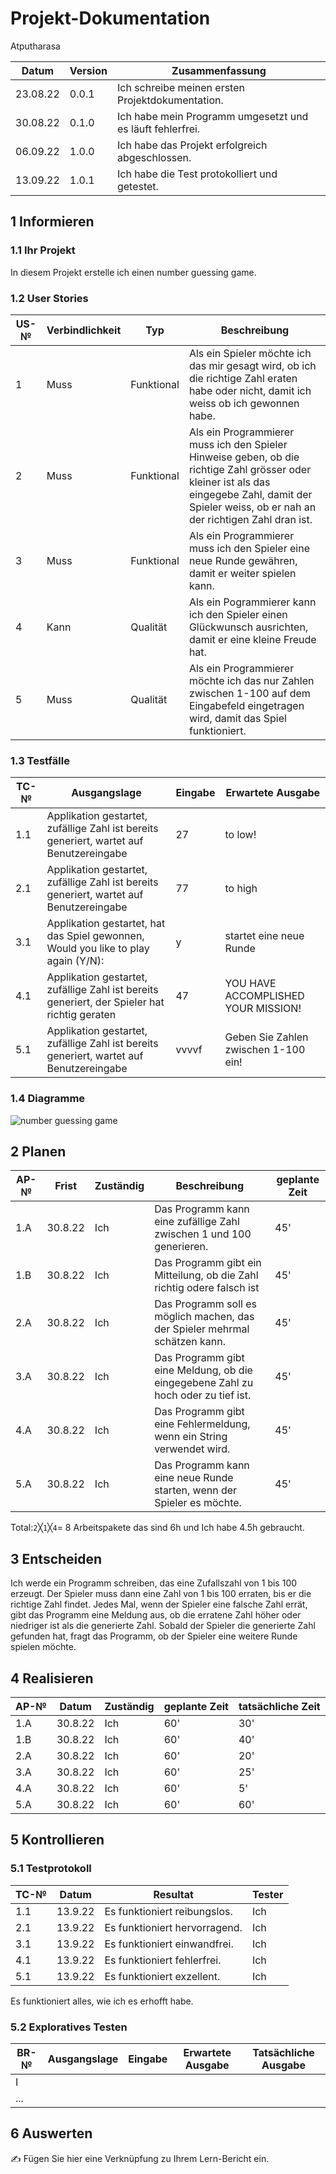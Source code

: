 # Projekt-Dokumentation


Atputharasa

| Datum | Version | Zusammenfassung                                              |
| ----- | ------- | ------------------------------------------------------------ |
| 23.08.22| 0.0.1   | Ich schreibe meinen ersten Projektdokumentation.|
| 30.08.22      | 0.1.0   | Ich habe mein Programm umgesetzt und es läuft fehlerfrei.|                                                            |
|  06.09.22     | 1.0.0   | Ich habe das Projekt erfolgreich abgeschlossen.|
| 13.09.22 | 1.0.1| Ich habe die Test protokolliert und getestet.|

## 1 Informieren

### 1.1 Ihr Projekt

In diesem Projekt erstelle ich einen number guessing game.

### 1.2 User Stories

| US-№ | Verbindlichkeit | Typ  | Beschreibung                       |
| ---- | --------------- | ---- | ---------------------------------- |
| 1    |  Muss               |  Funktional    | Als ein Spieler möchte ich das mir gesagt wird, ob ich die richtige Zahl eraten habe oder nicht, damit ich weiss ob ich gewonnen habe.|
| 2 |     Muss            | Funktional     |  Als ein Programmierer muss ich den Spieler Hinweise geben, ob die richtige Zahl grösser oder kleiner ist als das eingegebe Zahl, damit der Spieler weiss, ob er nah an der richtigen Zahl dran ist.                                |
| 3 | Muss | Funktional| Als ein Programmierer muss ich den Spieler eine neue Runde gewähren, damit er weiter spielen kann.|
| 4 | Kann | Qualität | Als ein Pogrammierer kann ich den Spieler einen Glückwunsch ausrichten, damit er eine kleine Freude hat.|
| 5 | Muss | Qualität | Als ein Programmierer möchte ich das nur Zahlen zwischen 1-100 auf dem Eingabefeld eingetragen wird, damit das Spiel funktioniert. |



### 1.3 Testfälle

| TC-№ | Ausgangslage | Eingabe | Erwartete Ausgabe |
| ---- | ------------ | ------- | ----------------- |
| 1.1  |  Applikation gestartet, zufällige Zahl ist bereits generiert, wartet auf Benutzereingabe            |    27     | to low!|
| 2.1 |  Applikation gestartet, zufällige Zahl ist bereits generiert, wartet auf Benutzereingabe             |   77      | to high|
| 3.1 | Applikation gestartet, hat das Spiel gewonnen, Would you like to play again (Y/N): | y | startet eine neue Runde |
| 4.1 | Applikation gestartet, zufällige Zahl ist bereits generiert, der Spieler hat richtig geraten | 47 | YOU HAVE ACCOMPLISHED YOUR MISSION!  |
| 5.1 | Applikation gestartet, zufällige Zahl ist bereits generiert, wartet auf Benutzereingabe | vvvvf | Geben Sie Zahlen zwischen 1-100 ein! |


### 1.4 Diagramme
![number guessing game](https://user-images.githubusercontent.com/110893260/186102885-27e93a13-31f5-4919-817d-6314a1eaf1a9.png)



## 2 Planen

| AP-№ | Frist | Zuständig | Beschreibung | geplante Zeit |
| ---- | ----- | --------- | ------------ | ------------- |
| 1.A  | 30.8.22     | Ich          | Das Programm kann eine zufällige Zahl zwischen 1 und 100 generieren.           | 45'              |
| 1.B  | 30.8.22      | Ich           | Das Programm gibt ein Mitteilung, ob die Zahl richtig odere falsch ist            |45'              |
| 2.A | 30.8.22 | Ich | Das Programm soll es möglich machen, das der Spieler mehrmal schätzen kann. | 45'|
| 3.A | 30.8.22 | Ich | Das Programm gibt eine Meldung, ob die eingegebene Zahl zu hoch oder zu tief ist.|45'|
| 4.A | 30.8.22 | Ich | Das Programm gibt eine Fehlermeldung, wenn ein String verwendet wird.|45'|
| 5.A | 30.8.22 | Ich | Das Programm kann eine neue Runde starten, wenn der Spieler es möchte.|45'|


Total:`2`╳`1`╳`4`= 8 Arbeitspakete das sind 6h und Ich habe 4.5h gebraucht.


## 3 Entscheiden
Ich werde ein Programm schreiben, das eine Zufallszahl von 1 bis 100 erzeugt. Der Spieler muss dann eine Zahl von 1 bis 100 erraten, bis er die richtige Zahl findet. Jedes Mal, wenn der Spieler eine falsche Zahl errät, gibt das Programm eine Meldung aus, ob die erratene Zahl höher oder niedriger ist als die generierte Zahl. Sobald der Spieler die generierte Zahl gefunden hat, fragt das Programm, ob der Spieler eine weitere Runde spielen möchte.


## 4 Realisieren

| AP-№ | Datum | Zuständig | geplante Zeit | tatsächliche Zeit |
| ---- | ----- | --------- | ------------- | ----------------- |
| 1.A  | 30.8.22       | Ich           |  60'             | 30'                  |
| 1.B  | 30.8.22       | Ich           |  60'             | 40'                 |
| 2.A  | 30.8.22       | Ich           |  60'             | 20'                  |
| 3.A  | 30.8.22       | Ich           |  60'             | 25'                  |
| 4.A  | 30.8.22       | Ich           |  60'             | 5'                 |
| 5.A  | 30.8.22       | Ich           |  60'             | 60'                 |

## 5 Kontrollieren

### 5.1 Testprotokoll

| TC-№ | Datum | Resultat | Tester |
| ---- | ----- | -------- | ------ |
| 1.1  | 13.9.22       | Es funktioniert reibungslos.         | Ich       |
| 2.1  | 13.9.22       | Es funktioniert hervorragend.         | Ich       |
| 3.1  | 13.9.22       | Es funktioniert einwandfrei.         | Ich       |
| 4.1  | 13.9.22       | Es funktioniert fehlerfrei.        | Ich       |
| 5.1  | 13.9.22       | Es funktioniert exzellent.        | Ich       |

Es funktioniert alles, wie ich es erhofft habe.

### 5.2 Exploratives Testen

| BR-№ | Ausgangslage | Eingabe | Erwartete Ausgabe | Tatsächliche Ausgabe |
| ---- | ------------ | ------- | ----------------- | -------------------- |
| I    |              |         |                   |                      |
| ...  |              |         |                   |                      |



## 6 Auswerten

✍️ Fügen Sie hier eine Verknüpfung zu Ihrem Lern-Bericht ein.
